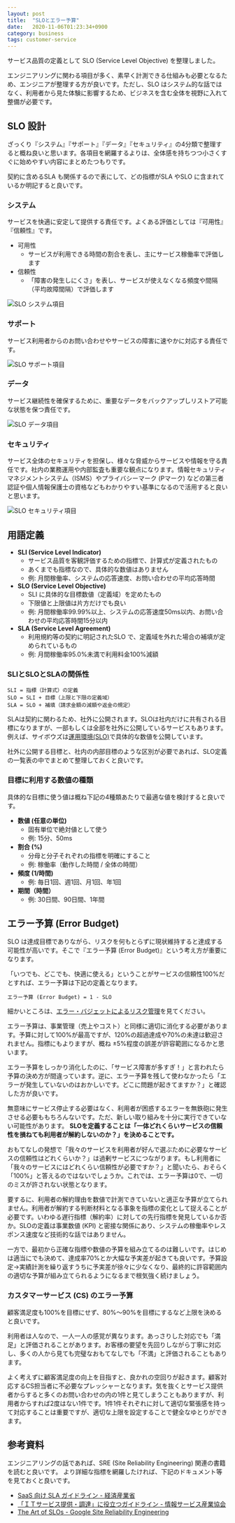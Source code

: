 ```yaml
---
layout: post
title:  "SLOとエラー予算"
date:   2020-11-06T01:23:34+0900
category: business
tags: customer-service
---
```


サービス品質の定義として SLO (Service Level Objective) を整理しました。

エンジニアリングに関わる項目が多く、素早く計測できる仕組みも必要となるため、エンジニアが整理する方が良いです。ただし、SLO はシステム的な話ではなく、利用者から見た体験に影響するため、ビジネスを含む全体を視野に入れて整備が必要です。


## SLO 設計

ざっくり『システム』『サポート』『データ』『セキュリティ』の4分類で整理すると概ね良いと思います。各項目を網羅するよりは、全体感を持ちつつ小さくすぐに始めやすい内容にまとめたつもりです。

契約に含めるSLA も関係するので表にして、どの指標がSLA やSLO に含まれているか明記すると良いです。


### システム

サービスを快適に安定して提供する責任です。よくある評価としては『可用性』『信頼性』です。

- 可用性
    - サービスが利用できる時間の割合を表し、主にサービス稼働率で評価します
- 信頼性
    - 「障害の発生しにくさ」を表し、サービスが使えなくなる頻度や間隔（平均故障間隔）で評価します

![SLO システム項目](/img/posts/2020/2020-11-06-slo-system.png)


### サポート

サービス利用者からのお問い合わせやサービスの障害に速やかに対応する責任です。

![SLO サポート項目](/img/posts/2020/2020-11-06-slo-support.png)


### データ

サービス継続性を確保するために、重要なデータをバックアップしリストア可能な状態を保つ責任です。

![SLO データ項目](/img/posts/2020/2020-11-06-slo-data.png)


### セキュリティ

サービス全体のセキュリティを担保し、様々な脅威からサービスや情報を守る責任です。社内の業務運用や内部監査も重要な観点になります。情報セキュリティマネジメントシステム（ISMS）やプライバシーマーク (Pマーク) などの第三者認証や個人情報保護士の資格などもわかりやすい基準になるので活用すると良いと思います。

![SLO セキュリティ項目](/img/posts/2020/2020-11-06-slo-security.png)


## 用語定義

- __SLI (Service Level Indicator)__
    - サービス品質を客観評価するための指標で、計算式が定義されたもの
    - あくまでも指標なので、具体的な数値はありません
    - 例: 月間稼働率、システムの応答速度、お問い合わせの平均応答時間
- __SLO (Service Level Objective)__
    - SLI に具体的な目標数値（定義域）を定めたもの
    - 下限値と上限値は片方だけでも良い
    - 例: 月間稼働率99.99%以上、システムの応答速度50ms以内、お問い合わせの平均応答時間15分以内
- __SLA (Service Level Agreement)__
    - 利用規約等の契約に明記されたSLO で、定義域を外れた場合の補填が定められているもの
    - 例: 月間稼働率95.0%未満で利用料金100%減額


### SLIとSLOとSLAの関係性

```
SLI = 指標（計算式）の定義
SLO = SLI + 目標（上限と下限の定義域）
SLA = SLO + 補填（請求金額の減額や返金の規定）
```

SLAは契約に関わるため、社外に公開されます。SLOは社内だけに共有される目標になりますが、一部もしくは全部を社外に公開しているサービスもあります。例えば、サイボウズは[運用環境(SLO)](https://www.cybozu.com/jp/service/slo.html)で具体的な数値を公開しています。

社外に公開する目標と、社内の内部目標のような区別が必要であれば、SLO定義の一覧表の中でまとめて整理しておくと良いです。


### 目標に利用する数値の種類

具体的な目標に使う値は概ね下記の4種類あたりで最適な値を検討すると良いです。

- __数値 (任意の単位)__
    - 固有単位で絶対値として使う
    - 例: 15分、50ms
- __割合 (%)__
    - 分母と分子それぞれの指標を明確にすること
    - 例: 稼働率（動作した時間 / 全体の時間）
- __頻度 (1/時間)__
    - 例: 毎日1回、週1回、月1回、年1回
- __期間（時間）__
    - 例: 30日間、90日間、1年間


## エラー予算 (Error Budget)

SLO は達成目標でありながら、リスクを何もとらずに現状維持すると達成する可能性が高いです。そこで『エラー予算 (Error Budget)』という考え方が重要になります。

「いつでも、どこでも、快適に使える」ということがサービスの信頼性100%だとすれば、エラー予算は下記の定義となります。

```
エラー予算 (Error Budget) = 1 - SLO
```

細かいところは、[エラー・バジェットによるリスク管理](https://www.slideshare.net/GoogleCloudPlatformJP/managing-risk-with-error-budgets)を見てください。

エラー予算は、事業管理（売上やコスト）と同様に適切に消化する必要があります。予算に対して100%が最高ですが、120%の超過達成や70%の未達は歓迎されません。指標にもよりますが、概ね ±5%程度の誤差が許容範囲になるかと思います。

エラー予算をしっかり消化したのに、「サービス障害が多すぎ！」と言われたら予算の決め方が間違っています。逆に、エラー予算を残して使わなかったら「エラーが発生していないのはおかしいです。どこに問題が起きてますか？」と確認した方が良いです。

無意味にサービス停止する必要はなく、利用者が困惑するエラーを無鉄砲に発生させる必要ももちろんないです。ただ、新しい取り組みを十分に実行できていない可能性があります。
__SLOを定義することは「一体どれくらいサービスの信頼性を損ねても利用者が解約しないのか？」を決めることです。__

おもてなしの発想で「我々のサービスを利用者が好んで選ぶために必要なサービスの信頼性はどれくらいか？」は過剰サービスにつながります。もし利用者に「我々のサービスにはどれくらい信頼性が必要ですか？」と聞いたら、おそらく「100%」と答えるのではないでしょうか。これでは、エラー予算は0で、一切のミスが許されない状態となります。

要するに、利用者の解約理由を数値で計測できていないと適正な予算が立てられません。利用者が解約する判断材料となる事象を指標の変化として捉えることが必要です。いわゆる遅行指標（解約率）に対しての先行指標を発見しているか否か。SLOの定義は事業数値 (KPI) と密接な関係にあり、システムの稼働率やレスポンス速度など技術的な話ではありません。

一方で、最初から正確な指標や数値の予算を組み立てるのは難しいです。はじめは適当にでも決めて、達成率70%とか大幅な予実差が起きても良いです。予算設定→実績計測を繰り返すうちに予実差が徐々に少なくなり、最終的に許容範囲内の適切な予算が組み立てられるようになるまで根気強く続けましょう。


### カスタマーサービス (CS) のエラー予算

顧客満足度も100%を目標にせず、80%〜90%を目標にするなど上限を決めると良いです。

利用者は人なので、一人一人の感覚が異なります。あっさりした対応でも「満足」と評価されることがあります。お客様の要望を先回りしながら丁寧に対応し、多くの人から見ても完璧なおもてなしでも「不満」と評価されることもあります。

よく考えずに顧客満足度の向上を目指すと、良かれの空回りが起きます。顧客対応するCS担当者に不必要なプレッシャーとなります。気を抜くとサービス提供者からすると多くのお問い合わせの内の1件と見てしまうこともありますが、利用者からすれば2度はない1件です。1件1件それぞれに対して適切な緊張感を持って対応することは重要ですが、適切な上限を設定することで健全なゆとりができます。


## 参考資料

エンジニアリングの話であれば、SRE (Site Reliability Engineering) 関連の書籍を読むと良いです。
より詳細な指標を網羅したければ、下記のドキュメント等を見ておくと良いです。

- [SaaS 向け SLA ガイドライン - 経済産業省](https://www.meti.go.jp/policy/netsecurity/secdoc/contents/downloadfils/080121saasgl.pdf)
- [「ＩＴサービス提供・調達」に役立つガイドライン - 情報サービス産業協会](https://www.jisa.or.jp/it_info/engineering/tabid/1097/Default.aspx)
- [The Art of SLOs - Google Site Reliability Engineering](https://landing.google.com/sre/resources/practicesandprocesses/art-of-slos/)
